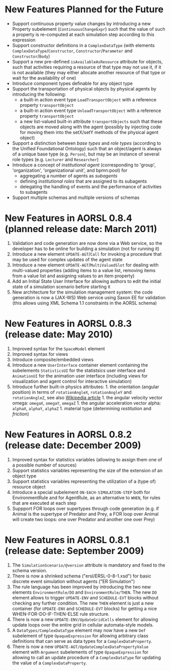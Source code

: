 # New Features Planned for the Future #

  * Support continuous property value changes by introducing a new Property subelement (`ContinuousChangeExpr`) such that the value of such a property is re-computed at each simulation step according to this expression
  * Support constructor definitions in a `ComplexDataType` (with elements `ComplexDataType`/`Constructor`, `Constructor`/`Parameter` and `Constructor`/`Body`)
  * Support a new pre-defined `isAvailableAsResource` attribute for objects, such that activities requiring a resource of that type may not use it, if it is not available (they may either allocate another resource of that type or wait for the availability of one)
  * Introduce component types definable for any object type
  * Support the transportation of physical objects by physical agents by introducing the following:
    * a built-in action event type `LoadTransportObject` with a reference property `transportObject`
    * a built-in action event type `UnloadTransportObject` with a reference property `transportObject`
    * a new list-valued built-in attribute `transportObjects` such that these objects are moved along with the agent (possibly by injecting code for moving them into the setX/setY methods of the physical agent object)
  * Support a distinction between _base types_ and _role types_ (according to the Unified Foundational Ontology) such that an object/agent is always of a unique base type (e.g. `Person`), but may be an instance of several role types (e.g. `Lecturer` and `Researcher`)
  * Introduce a concept of _institutional agent_ (corresponding to 'group', 'organization', 'organizational unit', and bpmn:pool) for
    * aggregating a number of agents as _subagents_
    * defining _institutional roles_ that are assigned to its subagents
    * delegating the handling of events and the performance of activities to subagents
  * Support multiple schemas and multiple versions of schemas

# New Features in AORSL 0.8.4 (planned release date: March 2011) #

  1. Validation and code generation are now done via a Web service, so the developer has to be online for building a simulation (not for running it)
  1. Introduce a new element `UPDATE-AGT`/`Call` for invoking a procedure that may be used for complex updates of the agent state
  1. Introduce a new element `UPDATE-AGT`/`MultiValuedSlot` for dealing with multi-valued properties (adding items to a value list, removing items from a value list and assigning values to an item property)
  1. Add an Initial State User Interface for allowing authors to edit the initial state of a simulation scenario before starting it
  1. New architecture for the simulation management system: the code generation is now a (JAX-WS) Web service using Saxon EE for validation (this allows using XML Schema 1.1 constraints in the AORSL schema)

# New Features in AORSL 0.8.3 (release date: May 2010) #

  1. Improved syntax for the `SpaceModel` element
  1. Improved syntax for views
  1. Introduce composite/embedded views
  1. Introduce a new `UserInterface` container element containing the subelements `StatisticsUI` for the statistsics user interface and `AnimationUI` for the animation user interface (including views for visualization and agent control for interactive simulation)
  1. Introduce further built-in physics attributes:
    1. the orientation (angular position) in terms of `rotationAngleX`, `rotationAngleY`  and `rotationAngleZ`, see also [Wikipedia article](http://en.wikipedia.org/wiki/Yaw,_pitch_and_roll)
    1. the angular velocity vector omega: `omegaX`, `omegaY`, `omegaZ`
    1. the angular acceleration vector alpha: `alphaX`, `alphaY`, `alphaZ`
    1. material type (determining _restitution_ and _friction_)

# New Features in AORSL 0.8.2 (release date: December 2009) #

  1. Improved syntax for statistics variables (allowing to assign them one of a possible number of sources)
  1. Support statistics variables representing the size of the extension of an object type
  1. Support statistics variables representing the utilization of a (type of) resource object
  1. Introduce a special subelement `ON-EACH-SIMULATION-STEP` both for EnvironmentRule and for AgentRule, as an alternative to `WHEN`, for rules that are executed at each step
  1. Suppport FOR loops over supertypes through code generation (e.g. if Animal is the supertype of Predator and Prey, a FOR loop over Animal will create two loops: one over Predator  and another one over Prey)


# New Features in AORSL 0.8.1 (release date: September 2009) #

  1. The `SimulationScenario/@version` attribute is mandatory and fixed to the schema version.
  1. There is now a shrinked schema ("ersl/ERSL-0-8-1.xsd") for basic discrete event simulation without agents ("ER Simulation")
  1. The rule language has been improved by introducing the two new elements `EnvironmentRule/DO` and `EnvironmentRule/THEN`. The new `DO` element allows to trigger `UPDATE-ENV` and `SCHEDULE-EVT` blocks without checking any further condition. The new `THEN` element is just a new container (for `UPDATE-ENV` and `SCHEDULE-EVT` blocks) for getting a nice WHEN-FOR-DO-IF-THEN-ELSE rule structure.
  1. There is now a new `UPDATE-ENV/UpdateGridCells` element for allowing update loops over the entire grid in cellular automata-style models.
  1. A `DataTypes/ComplexDataType` element may now have a new `Def` subelement of type `OpaqueExpression` for allowing arbitrary class definitions that can serve as data types for a `ComplexDataProperty`.
  1. There is now a new `UPDATE-AGT/UpdateComplexDataPropertyValue` element with `Argument` subelements  of type `OpaqueExpression` for allowing to call an update procedure of a `ComplexDataType` for updating the value of a `ComplexDataProperty`.